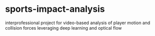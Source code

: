 # sports-impact-analysis
interprofessional project for video-based analysis of player motion and collision forces leveraging deep learning and optical flow
